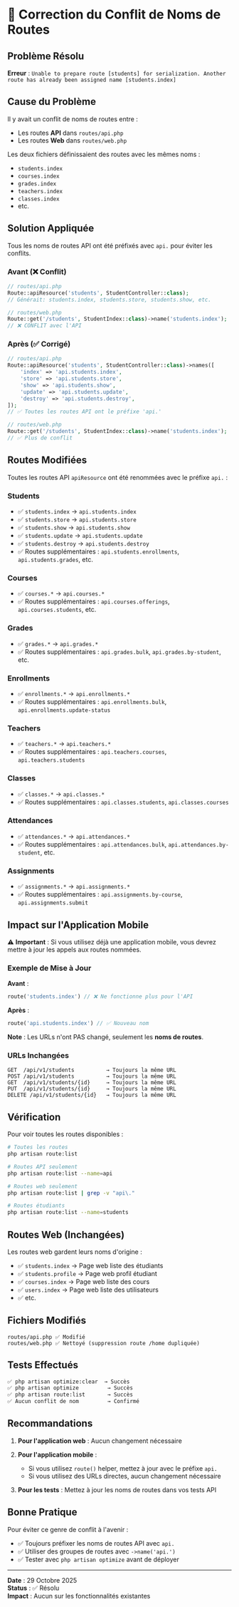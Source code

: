 # 🔧 Correction du Conflit de Noms de Routes

## Problème Résolu

**Erreur** : `Unable to prepare route [students] for serialization. Another route has already been assigned name [students.index]`

## Cause du Problème

Il y avait un conflit de noms de routes entre :
- Les routes **API** dans `routes/api.php`
- Les routes **Web** dans `routes/web.php`

Les deux fichiers définissaient des routes avec les mêmes noms :
- `students.index`
- `courses.index`
- `grades.index`
- `teachers.index`
- `classes.index`
- etc.

## Solution Appliquée

Tous les noms de routes API ont été préfixés avec `api.` pour éviter les conflits.

### Avant (❌ Conflit)
```php
// routes/api.php
Route::apiResource('students', StudentController::class);
// Générait: students.index, students.store, students.show, etc.

// routes/web.php
Route::get('/students', StudentIndex::class)->name('students.index');
// ❌ CONFLIT avec l'API
```

### Après (✅ Corrigé)
```php
// routes/api.php
Route::apiResource('students', StudentController::class)->names([
    'index' => 'api.students.index',
    'store' => 'api.students.store',
    'show' => 'api.students.show',
    'update' => 'api.students.update',
    'destroy' => 'api.students.destroy',
]);
// ✅ Toutes les routes API ont le préfixe 'api.'

// routes/web.php
Route::get('/students', StudentIndex::class)->name('students.index');
// ✅ Plus de conflit
```

## Routes Modifiées

Toutes les routes API `apiResource` ont été renommées avec le préfixe `api.` :

### Students
- ✅ `students.index` → `api.students.index`
- ✅ `students.store` → `api.students.store`
- ✅ `students.show` → `api.students.show`
- ✅ `students.update` → `api.students.update`
- ✅ `students.destroy` → `api.students.destroy`
- ✅ Routes supplémentaires : `api.students.enrollments`, `api.students.grades`, etc.

### Courses
- ✅ `courses.*` → `api.courses.*`
- ✅ Routes supplémentaires : `api.courses.offerings`, `api.courses.students`, etc.

### Grades
- ✅ `grades.*` → `api.grades.*`
- ✅ Routes supplémentaires : `api.grades.bulk`, `api.grades.by-student`, etc.

### Enrollments
- ✅ `enrollments.*` → `api.enrollments.*`
- ✅ Routes supplémentaires : `api.enrollments.bulk`, `api.enrollments.update-status`

### Teachers
- ✅ `teachers.*` → `api.teachers.*`
- ✅ Routes supplémentaires : `api.teachers.courses`, `api.teachers.students`

### Classes
- ✅ `classes.*` → `api.classes.*`
- ✅ Routes supplémentaires : `api.classes.students`, `api.classes.courses`

### Attendances
- ✅ `attendances.*` → `api.attendances.*`
- ✅ Routes supplémentaires : `api.attendances.bulk`, `api.attendances.by-student`, etc.

### Assignments
- ✅ `assignments.*` → `api.assignments.*`
- ✅ Routes supplémentaires : `api.assignments.by-course`, `api.assignments.submit`

## Impact sur l'Application Mobile

⚠️ **Important** : Si vous utilisez déjà une application mobile, vous devrez mettre à jour les appels aux routes nommées.

### Exemple de Mise à Jour

**Avant** :
```php
route('students.index') // ❌ Ne fonctionne plus pour l'API
```

**Après** :
```php
route('api.students.index') // ✅ Nouveau nom
```

**Note** : Les URLs n'ont PAS changé, seulement les **noms de routes**.

### URLs Inchangées
```
GET  /api/v1/students          → Toujours la même URL
POST /api/v1/students          → Toujours la même URL
GET  /api/v1/students/{id}     → Toujours la même URL
PUT  /api/v1/students/{id}     → Toujours la même URL
DELETE /api/v1/students/{id}   → Toujours la même URL
```

## Vérification

Pour voir toutes les routes disponibles :

```bash
# Toutes les routes
php artisan route:list

# Routes API seulement
php artisan route:list --name=api

# Routes web seulement
php artisan route:list | grep -v "api\."

# Routes étudiants
php artisan route:list --name=students
```

## Routes Web (Inchangées)

Les routes web gardent leurs noms d'origine :
- ✅ `students.index` → Page web liste des étudiants
- ✅ `students.profile` → Page web profil étudiant
- ✅ `courses.index` → Page web liste des cours
- ✅ `users.index` → Page web liste des utilisateurs
- ✅ etc.

## Fichiers Modifiés

```
routes/api.php ✅ Modifié
routes/web.php ✅ Nettoyé (suppression route /home dupliquée)
```

## Tests Effectués

```bash
✅ php artisan optimize:clear  → Succès
✅ php artisan optimize         → Succès
✅ php artisan route:list       → Succès
✅ Aucun conflit de nom         → Confirmé
```

## Recommandations

1. **Pour l'application web** : Aucun changement nécessaire
2. **Pour l'application mobile** : 
   - Si vous utilisez `route()` helper, mettez à jour avec le préfixe `api.`
   - Si vous utilisez des URLs directes, aucun changement nécessaire

3. **Pour les tests** : Mettez à jour les noms de routes dans vos tests API

## Bonne Pratique

Pour éviter ce genre de conflit à l'avenir :
- ✅ Toujours préfixer les noms de routes API avec `api.`
- ✅ Utiliser des groupes de routes avec `->name('api.')` 
- ✅ Tester avec `php artisan optimize` avant de déployer

---

**Date** : 29 Octobre 2025  
**Status** : ✅ Résolu  
**Impact** : Aucun sur les fonctionnalités existantes

